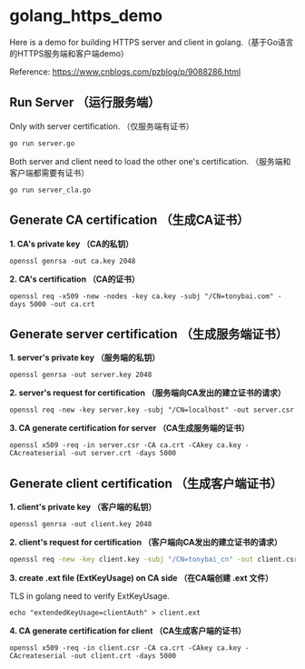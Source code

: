 # golang_https_demo

Here is a demo for building HTTPS server and client in golang.（基于Go语言的HTTPS服务端和客户端demo）

Reference: https://www.cnblogs.com/pzblog/p/9088286.html



## Run Server （运行服务端）

Only with server certification. （仅服务端有证书）

```shell
go run server.go
```

Both server and client need to load the other one's certification. （服务端和客户端都需要有证书）

```shell
go run server_cla.go
```



## Generate CA certification （生成CA证书）

**1. CA's private key （CA的私钥）**

  ```shell
  openssl genrsa -out ca.key 2048
  ```

  

**2. CA's certification （CA的证书）**

  ```shell
  openssl req -x509 -new -nodes -key ca.key -subj "/CN=tonybai.com" -days 5000 -out ca.crt
  ```

  


## Generate server certification （生成服务端证书）
**1. server's private key （服务端的私钥）**

  ```shell
  openssl genrsa -out server.key 2048
  ```

  

**2. server's request for certification （服务端向CA发出的建立证书的请求）**

   ```shell
   openssl req -new -key server.key -subj "/CN=localhost" -out server.csr
   ```

   

**3. CA generate certification for server （CA生成服务端的证书）**

   ```shell
   openssl x509 -req -in server.csr -CA ca.crt -CAkey ca.key -CAcreateserial -out server.crt -days 5000
   ```

   

## Generate client certification （生成客户端证书）

**1. client's private key （客户端的私钥）**

   ```shell
   openssl genrsa -out client.key 2048
   ```

   

**2. client's request for certification （客户端向CA发出的建立证书的请求）**

   ```sh
   openssl req -new -key client.key -subj "/CN=tonybai_cn" -out client.csr
   ```

   

**3. create .ext file (ExtKeyUsage) on CA side （在CA端创建 .ext 文件）**

TLS in golang need to verify ExtKeyUsage.

   ```shell
   echo "extendedKeyUsage=clientAuth" > client.ext
   ```

   

**4. CA generate certification for client （CA生成客户端的证书）**

   ```shell
   openssl x509 -req -in client.csr -CA ca.crt -CAkey ca.key -CAcreateserial -out client.crt -days 5000
   ```
